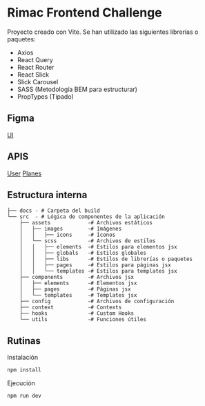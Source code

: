 # Rimac Frontend Challenge

Proyecto creado con Vite.
Se han utilizado las siguientes librerías o paquetes:

- Axios
- React Query
- React Router
- React Slick
- Slick Carousel
- SASS (Metodología BEM para estructurar)
- PropTypes (Tipado)

## Figma
[UI](https://www.figma.com/file/KGftIKxhcVm41kTKMsfTh2/Frontend-Challenge-2023)

## APIS
[User](https://rimac-front-end-challenge.netlify.app/api/user.json)
[Planes](https://rimac-front-end-challenge.netlify.app/api/plans.json)

## Estructura interna

```
├── docs - # Carpeta del build
└── src  - # Lógica de componentes de la aplicación
    ├── assets            -# Archivos estáticos
    │   ├── images        -# Imágenes
    │   │   ├── icons     -# Íconos
    │   └── scss          -# Archivos de estilos
    │   │   ├── elements  -# Estilos para elementos jsx
    │   │   ├── globals   -# Estilos globales
    │   │   ├── libs      -# Estilos de librerías o paquetes
    │   │   ├── pages     -# Estilos para páginas jsx
    │   │   └── templates -# Estilos para templates jsx
    ├── components        -# Archivos jsx
    │   ├── elements      -# Elementos jsx
    │   ├── pages         -# Páginas jsx
    │   └── templates     -# Templates jsx
    ├── config            -# Archivos de configuración
    ├── context           -# Contexts
    ├── hooks             -# Custom Hooks
    └── utils             -# Funciones útiles
```

## Rutinas

Instalación
```bash
npm install
```

Ejecución
```bash
npm run dev
```